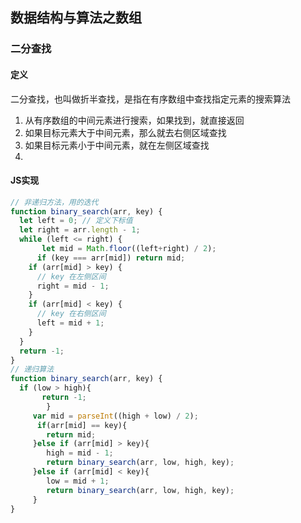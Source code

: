 ## 数据结构与算法之数组

### 二分查找

#### 定义

二分查找，也叫做折半查找，是指在有序数组中查找指定元素的搜索算法

1. 从有序数组的中间元素进行搜索，如果找到，就直接返回
2. 如果目标元素大于中间元素，那么就去右侧区域查找
3. 如果目标元素小于中间元素，就在左侧区域查找
4. 

#### JS实现

```js
// 非递归方法，用的迭代
function binary_search(arr, key) {
  let left = 0; // 定义下标值
  let right = arr.length - 1;
  while (left <= right) {
       let mid = Math.floor((left+right) / 2);
      if (key === arr[mid]) return mid;
    if (arr[mid] > key) {
      // key 在左侧区间
      right = mid - 1;
    }
    if (arr[mid] < key) {
      // key 在右侧区间
      left = mid + 1;
    }
  }
  return -1;
}
// 递归算法
function binary_search(arr, key) {
  if (low > high){
       return -1;
        }
     var mid = parseInt((high + low) / 2);
      if(arr[mid] == key){
        return mid;
     }else if (arr[mid] > key){
        high = mid - 1;
        return binary_search(arr, low, high, key);
     }else if (arr[mid] < key){
        low = mid + 1;
        return binary_search(arr, low, high, key);
     }
}
```



